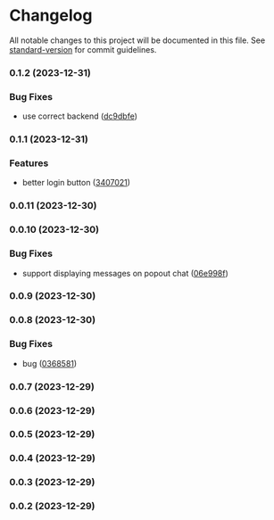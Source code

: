# Changelog

All notable changes to this project will be documented in this file. See [standard-version](https://github.com/conventional-changelog/standard-version) for commit guidelines.

### 0.1.2 (2023-12-31)


### Bug Fixes

* use correct backend ([dc9dbfe](https://github.com/Stormix/twitch-voice-notes/commit/dc9dbfe568abd372921fad7e16e660eb9e79d4a0))

### 0.1.1 (2023-12-31)


### Features

* better login button ([3407021](https://github.com/Stormix/twitch-voice-notes/commit/3407021aba0b4737c7d62d1d1f8b70be8db48a82))

### 0.0.11 (2023-12-30)

### 0.0.10 (2023-12-30)


### Bug Fixes

* support displaying messages on popout chat ([06e998f](https://github.com/Stormix/twitch-voice-notes/commit/06e998f896aeaae9e09db93109f53fa214cd63ce))

### 0.0.9 (2023-12-30)

### 0.0.8 (2023-12-30)


### Bug Fixes

* bug ([0368581](https://github.com/Stormix/twitch-voice-notes/commit/0368581a40bb537b9e7a5c58f32b244e203fa9d6))

### 0.0.7 (2023-12-29)

### 0.0.6 (2023-12-29)

### 0.0.5 (2023-12-29)

### 0.0.4 (2023-12-29)

### 0.0.3 (2023-12-29)

### 0.0.2 (2023-12-29)
